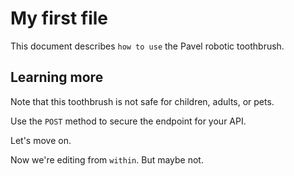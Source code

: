 # My first file

This document describes `how to use` the Pavel robotic toothbrush.

## Learning more

Note that this toothbrush is not safe for children, adults, or pets.  

Use the `POST` method to secure the endpoint for your API.

Let's move on.

Now we're editing from `within`.  But maybe not.
